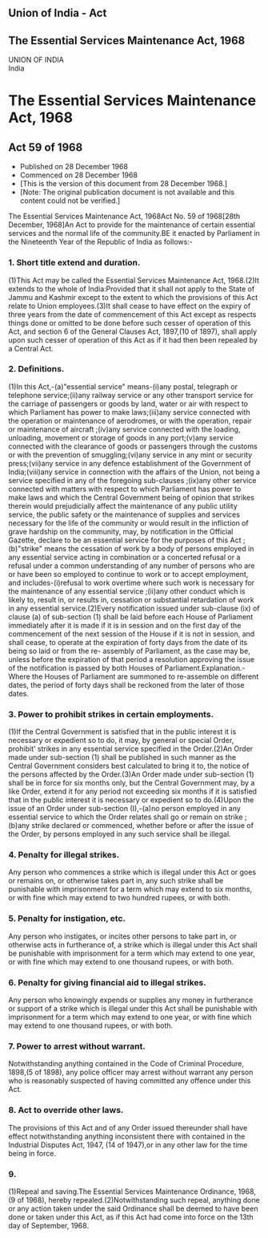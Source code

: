 ## Union of India - Act

## The Essential Services Maintenance Act, 1968

UNION OF INDIA  
India

# The Essential Services Maintenance Act, 1968

## Act 59 of 1968

  * Published on 28 December 1968 
  * Commenced on 28 December 1968 
  * [This is the version of this document from 28 December 1968.] 
  * [Note: The original publication document is not available and this content could not be verified.] 

The Essential Services Maintenance Act, 1968Act No. 59 of 1968[28th December,
1968]An Act to provide for the maintenance of certain essential services and
the normal life of the community.BE it enacted by Parliament in the Nineteenth
Year of the Republic of India as follows:-

### 1. Short title extend and duration.

(1)This Act may be called the Essential Services Maintenance Act, 1968.(2)It
extends to the whole of India:Provided that it shall not apply to the State of
Jammu and Kashmir except to the extent to which the provisions of this Act
relate to Union employees.(3)It shall cease to have effect on the expiry of
three years from the date of commencement of this Act except as respects
things done or omitted to be done before such cesser of operation of this Act,
and section 6 of the General Clauses Act, 1897,(10 of 1897), shall apply upon
such cesser of operation of this Act as if it had then been repealed by a
Central Act.

### 2. Definitions.

(1)In this Act,-(a)"essential service" means-(i)any postal, telegraph or
telephone service;(ii)any railway service or any other transport service for
the carriage of passengers or goods by land, water or air with respect to
which Parliament has power to make laws;(iii)any service connected with the
operation or maintenance of aerodromes, or with the operation, repair or
maintenance of aircraft ;(iv)any service connected with the loading,
unloading, movement or storage of goods in any port;(v)any service connected
with the clearance of goods or passengers through the customs or with the
prevention of smuggling;(vi)any service in any mint or security press;(vii)any
service in any defence establishment of the Government of India;(viii)any
service in connection with the affairs of the Union, not being a service
specified in any of the foregoing sub-clauses ;(ix)any other service connected
with matters with respect to which Parliament has power to make laws and which
the Central Government being of opinion that strikes therein would
prejudicially affect the maintenance of any public utility service, the public
safety or the maintenance of supplies and services necessary for the life of
the community or would result in the infliction of grave hardship on the
community, may, by notification in the Official Gazette, declare to be an
essential service for the purposes of this Act ;(b)"strike" means the
cessation of work by a body of persons employed in any essential service
acting in combination or a concerted refusal or a refusal under a common
understanding of any number of persons who are or have been so employed to
continue to work or to accept employment, and includes-(i)refusal to work
overtime where such work is necessary for the maintenance of any essential
service ;(ii)any other conduct which is likely to, result in, or results in,
cessation or substantial retardation of work in any essential service.(2)Every
notification issued under sub-clause (ix) of clause (a) of sub-section (1)
shall be laid before each House of Parliament immediately after it is made if
it is in session and on the first day of the commencement of the next session
of the House if it is not in session, and shall cease, to operate at the
expiration of forty days from the date of its being so laid or from the re-
assembly of Parliament, as the case may be, unless before the expiration of
that period a resolution approving the issue of the notification is passed by
both Houses of Parliament.Explanation.-Where the Houses of Parliament are
summoned to re-assemble on different dates, the period of forty days shall be
reckoned from the later of those dates.

### 3. Power to prohibit strikes in certain employments.

(1)If the Central Government is satisfied that in the public interest it is
necessary or expedient so to do, it may, by general or special Order,
prohibit' strikes in any essential service specified in the Order.(2)An Order
made under sub-section (1) shall be published in such manner as the Central
Government considers best calculated to bring it to, the notice of the persons
affected by the Order.(3)An Order made under sub-section (1) shall be in force
for six months only, but the Central Government may, by a like Order, extend
it for any period not exceeding six months if it is satisfied that in the
public interest it is necessary or expedient so to do.(4)Upon the issue of an
Order under sub-section (I),-(a)no person employed in any essential service to
which the Order relates shall go or remain on strike ;(b)any strike declared
or commenced, whether before or after the issue of the Order, by persons
employed in any such service shall be illegal.

### 4. Penalty for illegal strikes.

Any person who commences a strike which is illegal under this Act or goes or
remains on, or otherwise takes part in, any such strike shall be punishable
with imprisonment for a term which may extend to six months, or with fine
which may extend to two hundred rupees, or with both.

### 5. Penalty for instigation, etc.

Any person who instigates, or incites other persons to take part in, or
otherwise acts in furtherance of, a strike which is illegal under this Act
shall be punishable with imprisonment for a term which may extend to one year,
or with fine which may extend to one thousand rupees, or with both.

### 6. Penalty for giving financial aid to illegal strikes.

Any person who knowingly expends or supplies any money in furtherance or
support of a strike which is illegal under this Act shall be punishable with
imprisonment for a term which may extend to one year, or with fine which may
extend to one thousand rupees, or with both.

### 7. Power to arrest without warrant.

Notwithstanding anything contained in the Code of Criminal Procedure, 1898,(5
of 1898), any police officer may arrest without warrant any person who is
reasonably suspected of having committed any offence under this Act.

### 8. Act to override other laws.

The provisions of this Act and of any Order issued thereunder shall have
effect notwithstanding anything inconsistent there with contained in the
Industrial Disputes Act, 1947, (14 of 1947),or in any other law for the time
being in force.

### 9.

(1)Repeal and saving.The Essential Services Maintenance Ordinance, 1968,(9 of
1968), hereby repealed.(2)Notwithstanding such repeal, anything done or any
action taken under the said Ordinance shall be deemed to have been done or
taken under this Act, as if this Act had come into force on the 13th day of
September, 1968.


